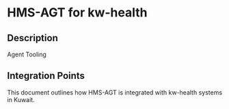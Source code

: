# HMS-AGT for kw-health

## Description

Agent Tooling

## Integration Points

This document outlines how HMS-AGT is integrated with kw-health systems in Kuwait.
